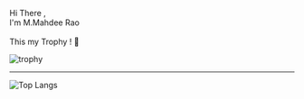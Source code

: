 Hi There , </br>
  I'm M.Mahdee Rao 
</br></br>
This my Trophy ! &#129322;

![trophy](https://github-profile-trophy.vercel.app/?username=mahdez&no-frame=true&theme=nord)

<hr>

![Top Langs](https://github-readme-stats.vercel.app/api/top-langs/?username=mahdez&theme=nord)


